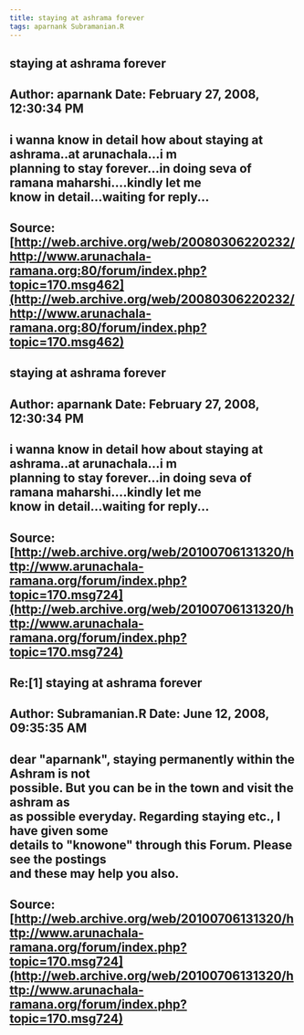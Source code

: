 ```yaml
--- 
title: staying at ashrama forever   
tags: aparnank Subramanian.R  
---  
```

## staying at ashrama forever  
Author: aparnank            Date: February 27, 2008, 12:30:34 PM  
---  
i wanna know in detail how about staying at ashrama..at arunachala...i m  
planning to stay forever...in doing seva of ramana maharshi....kindly let me  
know in detail...waiting for reply...
 ---  
Source:[http://web.archive.org/web/20080306220232/http://www.arunachala-ramana.org:80/forum/index.php?topic=170.msg462](http://web.archive.org/web/20080306220232/http://www.arunachala-ramana.org:80/forum/index.php?topic=170.msg462)   
---  

## staying at ashrama forever  
Author: aparnank            Date: February 27, 2008, 12:30:34 PM  
---  
i wanna know in detail how about staying at ashrama..at arunachala...i m  
planning to stay forever...in doing seva of ramana maharshi....kindly let me  
know in detail...waiting for reply...
 ---  
Source:[http://web.archive.org/web/20100706131320/http://www.arunachala-ramana.org/forum/index.php?topic=170.msg724](http://web.archive.org/web/20100706131320/http://www.arunachala-ramana.org/forum/index.php?topic=170.msg724)   
---  

## Re:[1] staying at ashrama forever  
Author: Subramanian.R       Date: June 12, 2008, 09:35:35 AM  
---  
dear "aparnank", staying permanently within the Ashram is not   
possible. But you can be in the town and visit the ashram as   
as possible everyday. Regarding staying etc., I have given some   
details to "knowone" through this Forum. Please see the postings   
and these may help you also.
 ---  
Source:[http://web.archive.org/web/20100706131320/http://www.arunachala-ramana.org/forum/index.php?topic=170.msg724](http://web.archive.org/web/20100706131320/http://www.arunachala-ramana.org/forum/index.php?topic=170.msg724)   
---  

